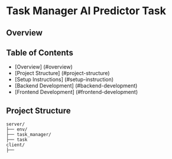 # Task Manager AI Predictor Task

## Overview

## Table of Contents

- [Overview] (#overview)
- [Project Structure] (#project-structure)
- [Setup Instructions] (#setup-instruction)
- [Backend Development] (#backend-development)
- [Frontend Development] (#frontend-development)

## Project Structure

```
server/
├── env/
├── task_manager/
├── task
client/
├──
```
